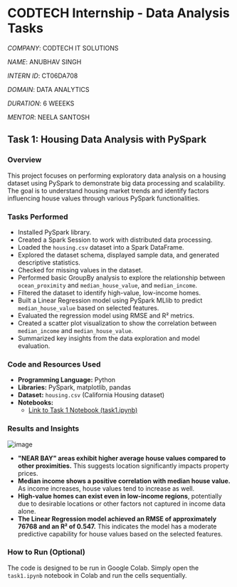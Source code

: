 # CODTECH Internship - Data Analysis Tasks

*COMPANY*: CODTECH IT SOLUTIONS

*NAME*: ANUBHAV SINGH

*INTERN ID*: CT06DA708

*DOMAIN*: DATA ANALYTICS

*DURATION*: 6 WEEEKS

*MENTOR*: NEELA SANTOSH



## Task 1: Housing Data Analysis with PySpark

### Overview

This project focuses on performing exploratory data analysis on a housing dataset using PySpark to demonstrate big data processing and scalability. The goal is to understand housing market trends and identify factors influencing house values through various PySpark functionalities.

### Tasks Performed

*   Installed PySpark library.
*   Created a Spark Session to work with distributed data processing.
*   Loaded the `housing.csv` dataset into a Spark DataFrame.
*   Explored the dataset schema, displayed sample data, and generated descriptive statistics.
*   Checked for missing values in the dataset.
*   Performed basic GroupBy analysis to explore the relationship between `ocean_proximity` and `median_house_value`, and `median_income`.
*   Filtered the dataset to identify high-value, low-income homes.
*   Built a Linear Regression model using PySpark MLlib to predict `median_house_value` based on selected features.
*   Evaluated the regression model using RMSE and R² metrics.
*   Created a scatter plot visualization to show the correlation between `median_income` and `median_house_value`.
*   Summarized key insights from the data exploration and model evaluation.

### Code and Resources Used

*   **Programming Language:** Python
*   **Libraries:** PySpark, matplotlib, pandas
*   **Dataset:** `housing.csv` (California Housing dataset)
*   **Notebooks:**
    *   [Link to Task 1 Notebook (task1.ipynb)](task1.ipynb)

### Results and Insights

![image](https://github.com/user-attachments/assets/be4fb6d3-fc0b-443c-9b24-17caad41b161)


*   **"NEAR BAY" areas exhibit higher average house values compared to other proximities.** This suggests location significantly impacts property prices.
*   **Median income shows a positive correlation with median house value.** As income increases, house values tend to increase as well.
*   **High-value homes can exist even in low-income regions**, potentially due to desirable locations or other factors not captured in income data alone.
*   **The Linear Regression model achieved an RMSE of approximately 76768 and an R² of 0.547.** This indicates the model has a moderate predictive capability for house values based on the selected features.

### How to Run (Optional)

The code is designed to be run in Google Colab. Simply open the `task1.ipynb` notebook in Colab and run the cells sequentially.



